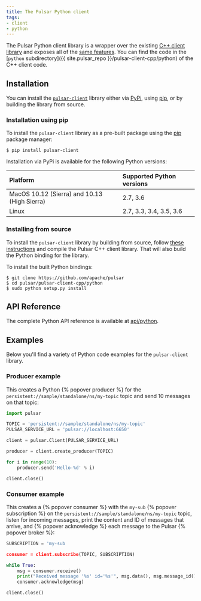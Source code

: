```yaml
---
title: The Pulsar Python client
tags:
- client
- python
---
```


<!--

    Licensed to the Apache Software Foundation (ASF) under one
    or more contributor license agreements.  See the NOTICE file
    distributed with this work for additional information
    regarding copyright ownership.  The ASF licenses this file
    to you under the Apache License, Version 2.0 (the
    "License"); you may not use this file except in compliance
    with the License.  You may obtain a copy of the License at

      http://www.apache.org/licenses/LICENSE-2.0

    Unless required by applicable law or agreed to in writing,
    software distributed under the License is distributed on an
    "AS IS" BASIS, WITHOUT WARRANTIES OR CONDITIONS OF ANY
    KIND, either express or implied.  See the License for the
    specific language governing permissions and limitations
    under the License.

-->

The Pulsar Python client library is a wrapper over the existing [C++ client library](../Cpp) and exposes all of the [same features](../../../../api/cpp). You can find the code in the [`python` subdirectory]({{ site.pulsar_repo }}/pulsar-client-cpp/python) of the C++ client code.

## Installation

You can install the [`pulsar-client`](https://pypi.python.org/pypi/pulsar-client) library either via [PyPi](https://pypi.python.org/pypi), using [pip](#installation-using-pip), or by building the library from source.

### Installation using pip

To install the `pulsar-client` library as a pre-built package using the [pip](https://pip.pypa.io/en/stable/) package manager:

```shell
$ pip install pulsar-client
```

Installation via PyPi is available for the following Python versions:

Platform | Supported Python versions
:--------|:-------------------------
MacOS 10.12 (Sierra) and 10.13 (High Sierra) | 2.7, 3.6
Linux | 2.7, 3.3, 3.4, 3.5, 3.6

### Installing from source

To install the `pulsar-client` library by building from source, follow [these instructions](../Cpp#compilation) and compile the Pulsar C++ client library. That will also build the Python binding for the library.

To install the built Python bindings:

```shell
$ git clone https://github.com/apache/pulsar
$ cd pulsar/pulsar-client-cpp/python
$ sudo python setup.py install
```

## API Reference

The complete Python API reference is available at [api/python]({{site.baseUrl}}/api/python).

## Examples

Below you'll find a variety of Python code examples for the `pulsar-client` library.

### Producer example

This creates a Python {% popover producer %} for the `persistent://sample/standalone/ns/my-topic` topic and send 10 messages on that topic:

```python
import pulsar

TOPIC = 'persistent://sample/standalone/ns/my-topic'
PULSAR_SERVICE_URL = 'pulsar://localhost:6650'

client = pulsar.Client(PULSAR_SERVICE_URL)

producer = client.create_producer(TOPIC)

for i in range(10):
    producer.send('Hello-%d' % i)

client.close()
```

### Consumer example

This creates a {% popover consumer %} with the `my-sub` {% popover subscription %} on the `persistent://sample/standalone/ns/my-topic` topic, listen for incoming messages, print the content and ID of messages that arrive, and {% popover acknowledge %} each message to the Pulsar {% popover broker %}:

```python
SUBSCRIPTION = 'my-sub

consumer = client.subscribe(TOPIC, SUBSCRIPTION)

while True:
    msg = consumer.receive()
    print("Received message '%s' id='%s'", msg.data(), msg.message_id())
    consumer.acknowledge(msg)

client.close()
```